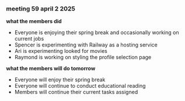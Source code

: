 ### meeting 59 april 2 2025
**what the members did**
- Everyone is enjoying their spring break and occasionally working on current jobs
- Spencer is experimenting with Railway as a hosting service
- Ari is experimenting looked for movies
- Raymond is working on styling the profile selection page

**what the members will do tomorrow**
- Everyone will enjoy their spring break
- Everyone will continue to conduct educational reading
- Members will continue their current tasks assigned